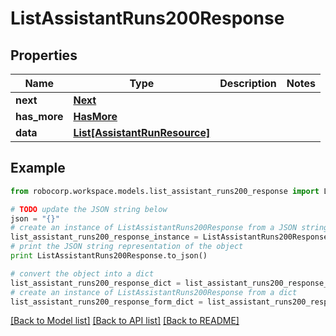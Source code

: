 # ListAssistantRuns200Response


## Properties
Name | Type | Description | Notes
------------ | ------------- | ------------- | -------------
**next** | [**Next**](Next.md) |  | 
**has_more** | [**HasMore**](HasMore.md) |  | 
**data** | [**List[AssistantRunResource]**](AssistantRunResource.md) |  | 

## Example

```python
from robocorp.workspace.models.list_assistant_runs200_response import ListAssistantRuns200Response

# TODO update the JSON string below
json = "{}"
# create an instance of ListAssistantRuns200Response from a JSON string
list_assistant_runs200_response_instance = ListAssistantRuns200Response.from_json(json)
# print the JSON string representation of the object
print ListAssistantRuns200Response.to_json()

# convert the object into a dict
list_assistant_runs200_response_dict = list_assistant_runs200_response_instance.to_dict()
# create an instance of ListAssistantRuns200Response from a dict
list_assistant_runs200_response_form_dict = list_assistant_runs200_response.from_dict(list_assistant_runs200_response_dict)
```
[[Back to Model list]](../README.md#documentation-for-models) [[Back to API list]](../README.md#documentation-for-api-endpoints) [[Back to README]](../README.md)


